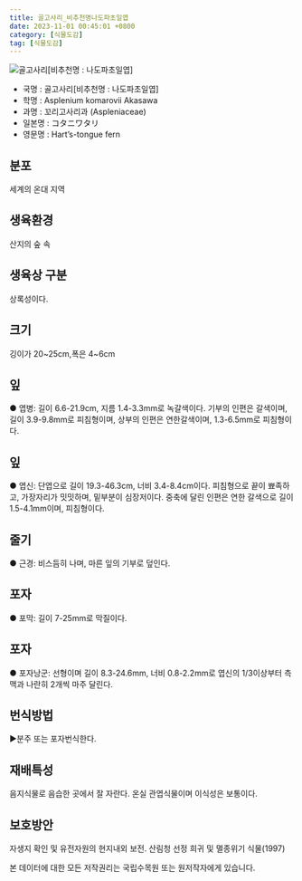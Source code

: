 ```yaml
---
title: 골고사리_비추천명나도파초일엽
date: 2023-11-01 00:45:01 +0800
category: [식물도감]
tag: [식물도감]
---
```




![골고사리[비추천명 : 나도파초일엽]](/fileUpload/plants/basic/Aspleniaceae/Asplenium/4242/1_th2.JPG)
- 국명 : 골고사리[비추천명 : 나도파초일엽]
- 학명 : Asplenium komarovii Akasawa
- 과명 : 꼬리고사리과 (Aspleniaceae)
- 일본명 : コタニワタリ
- 영문명 : Hart’s-tongue fern


## 분포
세계의 온대 지역
## 생육환경
산지의 숲 속 
## 생육상 구분
상록성이다. 
## 크기
깅이가 20~25cm,폭은 4~6cm
## 잎
● 엽병: 길이 6.6-21.9cm, 지름 1.4-3.3mm로 녹갈색이다. 기부의 인편은 갈색이며, 길이 3.9-9.8mm로 피침형이며, 상부의 인편은 연한갈색이며, 1.3-6.5mm로 피침형이다. 
## 잎
● 엽신: 단엽으로 길이 19.3-46.3cm, 너비 3.4-8.4cm이다. 피침형으로 끝이 뾰족하고, 가장자리가 밋밋하며, 밑부분이 심장저이다. 중축에 달린 인편은 연한 갈색으로 길이 1.5-4.1mm이며, 피침형이다. 
## 줄기
● 근경: 비스듬히 나며, 마른 잎의 기부로 덮인다. 
## 포자
● 포막: 길이 7-25mm로 막질이다. 
## 포자
● 포자낭군: 선형이며 길이 8.3-24.6mm, 너비 0.8-2.2mm로 엽신의 1/3이상부터 측맥과 나란히 2개씩 마주 달린다. 
## 번식방법
▶분주 또는 포자번식한다.
## 재배특성
음지식물로 음습한 곳에서 잘 자란다. 온실 관엽식물이며 이식성은 보통이다.
## 보호방안
자생지 확인 및 유전자원의 현지내외 보전.산림청 선정 희귀 및 멸종위기 식물(1997)






본 데이터에 대한 모든 저작권리는 국립수목원 또는 원저작자에게 있습니다.

